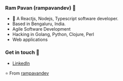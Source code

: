 ### Ram Pavan (rampavandev) :wave:

- 🔭 A Reactjs, Nodejs, Typescript software developer.
-    Based in Bengaluru, India.
-    Agile Software Development
-    Hacking in Golang, Python, Clojure, Perl
-    Web applications

### Get in touch 📧

- [LinkedIn](https://www.linkedin.com/in/ramgajulapalli/)

⭐️ From [rampavandev](https://github.com/rampavandev)
